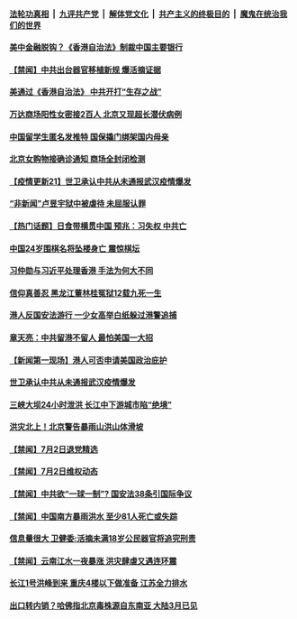 

####  [法轮功真相](../../../../basic/blob/master/README.md?t=07040531) &nbsp;|&nbsp; [九评共产党](../../../../9ping.md/blob/master/README.md?t=07040531) &nbsp;|&nbsp; [解体党文化](../../../../jtdwh.md/blob/master/README.md?t=07040531)  &nbsp;|&nbsp; [共产主义的终极目的](../../../../gczydzjmd.md/blob/master/README.md?t=07040531) &nbsp;|&nbsp; [魔鬼在统治我们的世界](../../../../mgztzwmdsj.md/blob/master/README.md?t=07040531) 


#### [美中金融脱钩？《香港自治法》制裁中国主要银行](../pages/prog204/a102885424.md?t=07040531) 

#### [【禁闻】中共出台器官移植新规 爆活摘证据](../pages/prog204/a102885449.md?t=07040531) 

#### [美通过《香港自治法》 中共开打“生存之战”](../pages/prog204/a102885388.md?t=07040531) 

#### [万达商场阳性女密接2百人 北京又现超长潜伏病例](../pages/prog204/a102885376.md?t=07040531) 

#### [中国留学生匿名发推特 国保撬门绑架国内母亲](../pages/prog204/a102885262.md?t=07040531) 

#### [北京女购物接确诊通知 商场全封闭检测](../pages/prog204/a102885187.md?t=07040531) 

#### [【疫情更新21】世卫承认中共从未通报武汉疫情爆发](../pages/prog204/a102881681.md?t=07040531) 



#### [“非新闻”卢昱宇狱中被虐待 未屈服认罪](../pages/prog204/a102885138.md?t=07040531) 

#### [【热门话题】日食带横贯中国 预兆：习失权 中共亡](../pages/prog204/a102885121.md?t=07040531) 

#### [中国24岁围棋名将坠楼身亡 震惊棋坛](../pages/prog204/a102885065.md?t=07040531) 

#### [习仲勋与习近平处理香港 手法为何大不同](../pages/prog204/a102885066.md?t=07040531) 

#### [信仰真善忍 黑龙江董林桂冤狱12载九死一生](../pages/prog204/a102885038.md?t=07040531) 

#### [港人反国安法游行 一少女高举白纸躲过港警追捕](../pages/prog204/a102885005.md?t=07040531) 

#### [章天亮：中共留港不留人 最怕美国一大招](../pages/prog204/a102884985.md?t=07040531) 

#### [【新闻第一现场】港人可否申请美国政治庇护](../pages/prog204/a102884980.md?t=07040531) 

#### [世卫承认中共从未通报武汉疫情爆发](../pages/prog204/a102884898.md?t=07040531) 

#### [三峡大坝24小时泄洪 长江中下游城市陷“绝境”](../pages/prog204/a102884882.md?t=07040531) 

#### [洪灾北上！北京警告暴雨山洪山体滑坡](../pages/prog204/a102884853.md?t=07040531) 


#### [【禁闻】7月2日退党精选](../pages/prog204/a102884776.md?t=07040531) 

#### [【禁闻】7月2日维权动态](../pages/prog204/a102884773.md?t=07040531) 

#### [【禁闻】中共欲“一球一制”?  国安法38条引国际争议](../pages/prog204/a102884728.md?t=07040531) 

#### [【禁闻】中国南方暴雨洪水 至少81人死亡或失踪](../pages/prog204/a102884726.md?t=07040531) 

#### [信息量很大 卫健委:活摘未满18岁公民器官将追究刑责](../pages/prog204/a102884685.md?t=07040531) 

#### [【禁闻】云南江水一夜暴涨 洪灾肆虐又遇连环震](../pages/prog204/a102884681.md?t=07040531) 

#### [长江1号洪峰到来 重庆4楼以下做准备 江苏全力排水](../pages/prog204/a102884673.md?t=07040531) 

#### [出口转内销？哈佛指北京毒株源自东南亚 大陆3月已见](../pages/prog204/a102884651.md?t=07040531) 

